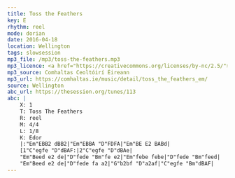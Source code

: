 ```yaml
---
title: Toss the Feathers
key: E
rhythm: reel
mode: dorian
date: 2016-04-18
location: Wellington
tags: slowsession
mp3_file: /mp3/toss-the-feathers.mp3
mp3_licence: <a href="https://creativecommons.org/licenses/by-nc/2.5/">CC-BY-NC-2.5</a>
mp3_source: Comhaltas Ceoltóirí Éireann
mp3_url: https://comhaltas.ie/music/detail/toss_the_feathers_em/
source: Wellington
abc_url: https://thesession.org/tunes/113
abc: |
    X: 1
    T: Toss The Feathers
    R: reel
    M: 4/4
    L: 1/8
    K: Edor
    |:"Em"EBB2 dBB2|"Em"EBBA "D"FDFA|"Em"BE E2 BABd|
    [1"C"egfe "D"dBAF:|2"C"egfe "D"dBAe|
    "Em"Beed e2 de|"D"fede "Bm"fe e2|"Em"febe febe|"D"fede "Bm"feed|
    "Em"Beed e2 de|"D"fede fa a2|"G"b2bf "D"a2af|"C"egfe "Bm"dBAF|
---
```

